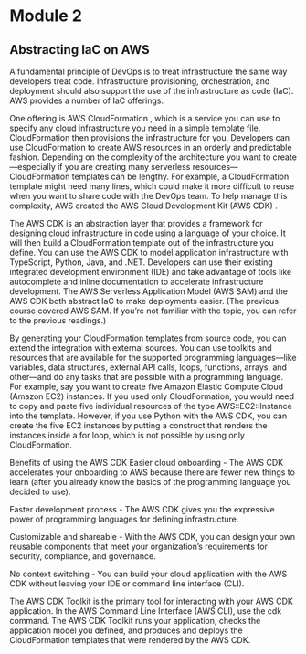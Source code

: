# Module 2

## Abstracting IaC on AWS
A fundamental principle of DevOps is to treat infrastructure the same way developers treat code. Infrastructure provisioning, orchestration, and deployment should also support the use of the infrastructure as code (IaC). AWS provides a number of IaC offerings.

One offering is 
AWS CloudFormation
, which is a service you can use to specify any cloud infrastructure you need in a simple template file. CloudFormation then provisions the infrastructure for you. Developers can use CloudFormation to create AWS resources in an orderly and predictable fashion. Depending on the complexity of the architecture you want to create—especially if you are creating many serverless resources—CloudFormation templates can be lengthy. For example, a CloudFormation template might need many lines, which could make it more difficult to reuse when you want to share code with the DevOps team. To help manage this complexity, AWS created the 
AWS Cloud Development Kit (AWS CDK)
.

The AWS CDK is an abstraction layer that provides a framework for designing cloud infrastructure in code using a language of your choice. It will then build a CloudFormation template out of the infrastructure you define. You can use the AWS CDK to model application infrastructure with TypeScript, Python, Java, and .NET. Developers can use their existing integrated development environment (IDE) and take advantage of tools like autocomplete and inline documentation to accelerate infrastructure development. The AWS Serverless Application Model (AWS SAM) and the AWS CDK both abstract IaC to make deployments easier. (The previous course covered AWS SAM. If you’re not familiar with the topic, you can refer to the previous readings.)

By generating your CloudFormation templates from source code, you can extend the integration with external sources. You can use toolkits and resources that are available for the supported programming languages—like variables, data structures, external API calls, loops, functions, arrays, and other—and do any tasks that are possible with a programming language. For example, say you want to create five Amazon Elastic Compute Cloud (Amazon EC2) instances. If you used only CloudFormation, you would need to copy and paste five individual resources of the type AWS::EC2::Instance into the template. However, if you use Python with the AWS CDK, you can create the five EC2 instances by putting 
a construct 
that renders the instances inside a for loop, which is not possible by using only CloudFormation.

Benefits of using the AWS CDK
Easier cloud onboarding - The AWS CDK accelerates your onboarding to AWS because there are fewer new things to learn (after you already know the basics of the programming language you decided to use).

Faster development process - The AWS CDK gives you the expressive power of programming languages for defining infrastructure.

Customizable and shareable - With the AWS CDK, you can design your own reusable components that meet your organization’s requirements for security, compliance, and governance.

No context switching - You can build your cloud application with the AWS CDK without leaving your IDE or command line interface (CLI).

The AWS CDK Toolkit is the primary tool for interacting with your AWS CDK application. In the AWS Command Line Interface (AWS CLI), use the cdk command. The AWS CDK Toolkit runs your application, checks the application model you defined, and produces and deploys the CloudFormation templates that were rendered by the AWS CDK.

## 